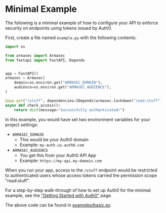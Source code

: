 # Minimal Example

The following is a minimal example of how to configure your API to enforce security on endpoints
using tokens issued by Auth0.

First, create a file named `example.py` with the following contents:

```python title="example.py" linenums="1"
import os

from armasec import Armasec
from fastapi import FastAPI, Depends


app = FastAPI()
armasec = Armasec(
    domain=os.environ.get("ARMASEC_DOMAIN"),
    audience=os.environ.get("ARMASEC_AUDIENCE"),
)

@app.get("/stuff", dependencies=[Depends(armasec.lockdown("read:stuff"))])
async def check_access():
    return dict(message="Successfully authenticated!")
```

In this example, you would have set two environment variables for your project settings:

- `ARMASEC_DOMAIN`
  - This would be your Auth0 domain
  - Example: `my-auth.us.auth0.com`
- `ARMASEC_AUDIENCE`
  - You get this from your Auth0 API App
  - Example: `https://my-api.my-domain.com`


When you run your app, access to the `/stuff` endpoint would be restricted to authenticated users
whose access tokens carried the permission scope "read:stuff".

For a step-by-step walk-through of how to set up Auth0 for the minimal example, see the
["Getting Started with Auth0"](tutorials/getting_started_with_auth0.md) page.

The above code can be found in [examples/basic.py](https://github.com/omnivector-solutions/armasec/blob/main/examples/basic.py>).
